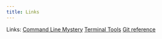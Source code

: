 ```yaml
---
title: Links
---
```


Links:
[Command Line Mystery](https://github.com/makersacademy/clmystery)
[Terminal Tools](https://terminaltrove.com/list/)
[Git reference](https://git-scm.com/docs)
